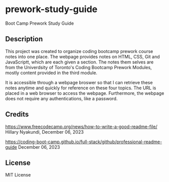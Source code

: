 # prework-study-guide

Boot Camp Prework Study Guide

## Description

This project was created to organize coding bootcamp prework course notes into one place. The webpage provides notes on HTML, CSS, Git and JavaScriptt, which are each given a section. The notes them selves are from the Univerdsity of Toronto's Coding Bootcamp Prework Modules, mostly content provided in the third module. 

It is accessible through a webpage broswer so that I  can retrieve these notes anytime and quickly for reference on these four topics. The URL is placed in a web browser to access the webpage. Furthermore, the webpage does not require any authentications, like a password. 

## Credits

https://www.freecodecamp.org/news/how-to-write-a-good-readme-file/
Hillary Nyakundi, December 06, 2023 

https://coding-boot-camp.github.io/full-stack/github/professional-readme-guide
December 06, 2023

## License 

MIT License
